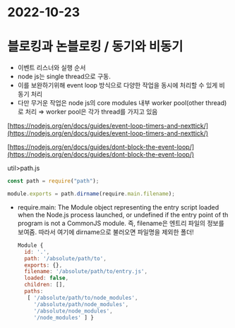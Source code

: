 # 2022-10-23

# 블로킹과 논블로킹 / 동기와 비동기

-   이벤트 리스너와 실행 순서
-   node js는 single thread으로 구동.
-   이를 보완하기위해 event loop 방식으로 다양한 작업을 동시에 처리할 수 있게 비동기 처리
-   다만 무거운 작업은 node js의 core modules 내부 worker pool(other thread)로 처리 ⇒ worker pool은 각가 thread를 가지고 있음

[https://nodejs.org/en/docs/guides/event-loop-timers-and-nexttick/](https://nodejs.org/en/docs/guides/event-loop-timers-and-nexttick/)

[https://nodejs.org/en/docs/guides/dont-block-the-event-loop/](https://nodejs.org/en/docs/guides/dont-block-the-event-loop/)

util>path.js

```jsx
const path = require("path");

module.exports = path.dirname(require.main.filename);
```

-   require.main: The Module object representing the entry script loaded when the Node.js process launched, or undefined if the entry point of th program is not a CommonJS module.
    즉, filename은 엔트리 파일의 정보를 보여줌. 따라서 여기에 dirname으로 불러오면 파일명을 제외한 폴더!
    ```jsx
    Module {
      id: '.',
      path: '/absolute/path/to',
      exports: {},
      filename: '/absolute/path/to/entry.js',
      loaded: false,
      children: [],
      paths:
       [ '/absolute/path/to/node_modules',
         '/absolute/path/node_modules',
         '/absolute/node_modules',
         '/node_modules' ] }
    ```
